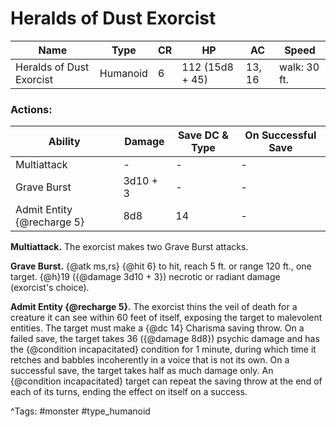 # Heralds of Dust Exorcist

| Name | Type | CR | HP | AC | Speed |
|------|------|----|----|----|-------|
| Heralds of Dust Exorcist | Humanoid | 6 | 112 (15d8 + 45) | 13, 16 | walk: 30 ft. |

### Actions:

| Ability | Damage | Save DC & Type | On Successful Save |
|---------|--------|----------------|--------------------|
| Multiattack | - | - | - |
| Grave Burst | 3d10 + 3 | - | - |
| Admit Entity {@recharge 5} | 8d8 | 14 | - |


**Multiattack.** The exorcist makes two Grave Burst attacks.

**Grave Burst.** {@atk ms,rs} {@hit 6} to hit, reach 5 ft. or range 120 ft., one target. {@h}19 ({@damage 3d10 + 3}) necrotic or radiant damage (exorcist's choice).

**Admit Entity {@recharge 5}.** The exorcist thins the veil of death for a creature it can see within 60 feet of itself, exposing the target to malevolent entities. The target must make a {@dc 14} Charisma saving throw. On a failed save, the target takes 36 ({@damage 8d8}) psychic damage and has the {@condition incapacitated} condition for 1 minute, during which time it retches and babbles incoherently in a voice that is not its own. On a successful save, the target takes half as much damage only. An {@condition incapacitated} target can repeat the saving throw at the end of each of its turns, ending the effect on itself on a success.

^Tags: #monster #type_humanoid